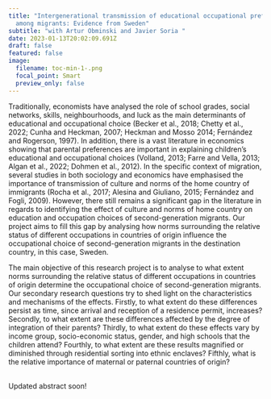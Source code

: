 ```yaml
---
title: "Intergenerational transmission of educational occupational preferences
  among migrants: Evidence from Sweden"
subtitle: "with Artur Obminski and Javier Soria "
date: 2023-01-13T20:02:09.691Z
draft: false
featured: false
image:
  filename: toc-min-1-.png
  focal_point: Smart
  preview_only: false
---
```



Traditionally, economists have analysed the role of school grades, social networks, skills, neighbourhoods, and luck as the main determinants of educational and occupational choice (Becker et al., 2018; Chetty et al., 2022; Cunha and Heckman, 2007; Heckman and Mosso 2014; Fernández and Rogerson, 1997). In addition, there is a vast literature in economics showing that parental preferences are important in explaining children’s educational and occupational choices (Volland, 2013; Farre and Vella, 2013; Algan et al., 2022; Dohmen et al., 2012). In the specific context of migration, several studies in both sociology and economics have emphasised the importance of transmission of culture and norms of the home country of immigrants (Rocha et al., 2017; Alesina and Giuliano, 2015; Fernández and Fogli, 2009). However, there still remains a significant gap in the literature in regards to identifying the effect of culture and norms of home country on education and occupation choices of second-generation migrants. Our project aims to fill this gap by analysing how norms surrounding the relative status of different occupations in countries of origin influence the occupational choice of second-generation migrants in the destination country, in this case, Sweden.

The main objective of this research project is to analyse to what extent norms surrounding the relative status of different occupations in countries of origin determine the occupational choice of second-generation migrants. Our secondary research questions try to shed light on the characteristics and mechanisms of the effects. Firstly, to what extent do these differences persist as time, since arrival and reception of a residence permit, increases? Secondly, to what extent are these differences affected by the degree of integration of their parents? Thirdly, to what extent do these effects vary by income group, socio-economic status, gender, and high schools that the children attend? Fourthly, to what extent are these results magnified or diminished through residential sorting into ethnic enclaves? Fifthly, what is the relative importance of maternal or paternal countries of origin? 

\
U﻿pdated abstract soon!